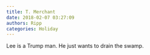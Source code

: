 ```yaml
---
title: T. Merchant
date: 2018-02-07 03:27:09
authors: Ripp
categories: Holiday
---
```


 Lee is a Trump man. He just wants to drain the swamp.